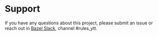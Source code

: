 # Support

If you have any questions about this project, please submit an issue or reach
out in [Bazel Slack](https://slack.bazel.build/), channel #rules_ytt.
